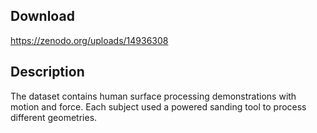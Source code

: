 ## Download

https://zenodo.org/uploads/14936308

## Description

The dataset contains human surface processing demonstrations with motion and force.
Each subject used a powered sanding tool to process different geometries.

